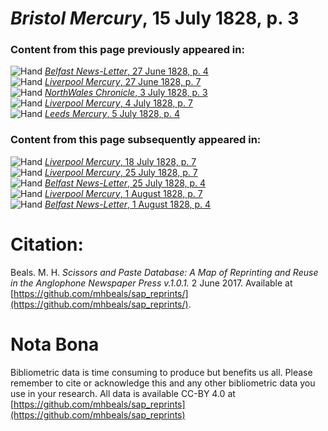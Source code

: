 # *Bristol Mercury*, 15 July 1828, p. 3  
  
### Content from this page previously appeared in:  
![Hand](http://scissorsandpaste.net/wp-content/uploads/2017/06/smallhandpointer.png) [*Belfast News-Letter*, 27 June 1828, p. 4](https://mhbeals.github.io/sap_html/Belfast-News-Letter/Belfast-News-Letter-27-June-1828-p-4)  
![Hand](http://scissorsandpaste.net/wp-content/uploads/2017/06/smallhandpointer.png) [*Liverpool Mercury*, 27 June 1828, p. 7](https://mhbeals.github.io/sap_html/Liverpool-Mercury/Liverpool-Mercury-27-June-1828-p-7)  
![Hand](http://scissorsandpaste.net/wp-content/uploads/2017/06/smallhandpointer.png) [*NorthWales Chronicle*, 3 July 1828, p. 3](https://mhbeals.github.io/sap_html/NorthWales-Chronicle/NorthWales-Chronicle-3-July-1828-p-3)  
![Hand](http://scissorsandpaste.net/wp-content/uploads/2017/06/smallhandpointer.png) [*Liverpool Mercury*, 4 July 1828, p. 7](https://mhbeals.github.io/sap_html/Liverpool-Mercury/Liverpool-Mercury-4-July-1828-p-7)  
![Hand](http://scissorsandpaste.net/wp-content/uploads/2017/06/smallhandpointer.png) [*Leeds Mercury*, 5 July 1828, p. 4](https://mhbeals.github.io/sap_html/Leeds-Mercury/Leeds-Mercury-5-July-1828-p-4)  
  
### Content from this page subsequently appeared in:  
![Hand](http://scissorsandpaste.net/wp-content/uploads/2017/06/smallhandpointer.png) [*Liverpool Mercury*, 18 July 1828, p. 7](https://mhbeals.github.io/sap_html/Liverpool-Mercury/Liverpool-Mercury-18-July-1828-p-7)  
![Hand](http://scissorsandpaste.net/wp-content/uploads/2017/06/smallhandpointer.png) [*Liverpool Mercury*, 25 July 1828, p. 7](https://mhbeals.github.io/sap_html/Liverpool-Mercury/Liverpool-Mercury-25-July-1828-p-7)  
![Hand](http://scissorsandpaste.net/wp-content/uploads/2017/06/smallhandpointer.png) [*Belfast News-Letter*, 25 July 1828, p. 4](https://mhbeals.github.io/sap_html/Belfast-News-Letter/Belfast-News-Letter-25-July-1828-p-4)  
![Hand](http://scissorsandpaste.net/wp-content/uploads/2017/06/smallhandpointer.png) [*Liverpool Mercury*, 1 August 1828, p. 7](https://mhbeals.github.io/sap_html/Liverpool-Mercury/Liverpool-Mercury-1-August-1828-p-7)  
![Hand](http://scissorsandpaste.net/wp-content/uploads/2017/06/smallhandpointer.png) [*Belfast News-Letter*, 1 August 1828, p. 4](https://mhbeals.github.io/sap_html/Belfast-News-Letter/Belfast-News-Letter-1-August-1828-p-4)  


# Citation: 

Beals. M. H. *Scissors and Paste Database: A Map of Reprinting and Reuse in the Anglophone Newspaper Press v.1.0.1.* 2 June 2017. Available at [https://github.com/mhbeals/sap_reprints/](https://github.com/mhbeals/sap_reprints/). 

# Nota Bona

Bibliometric data is time consuming to produce but benefits us all. Please remember to cite or acknowledge this and any other bibliometric data you use in your research. All data is available CC-BY 4.0 at [https://github.com/mhbeals/sap_reprints](https://github.com/mhbeals/sap_reprints)